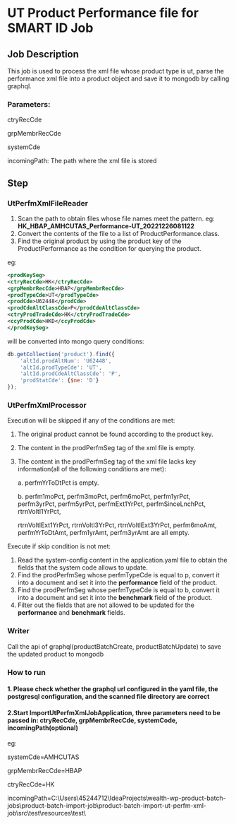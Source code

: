 # UT Product Performance file for SMART ID Job

## Job Description

This job is used to process the xml file whose product type is ut, parse the performance xml file into a product object and save it to mongodb by calling graphql.

### Parameters:
ctryRecCde

grpMembrRecCde

systemCde

incomingPath: The path where the xml file is stored

## Step

### UtPerfmXmlFileReader
1. Scan the path to obtain files whose file names meet the pattern. eg: **HK_HBAP_AMHCUTAS_Performance-UT_20221226081122**
2. Convert the contents of the file to a list of ProductPerformance.class.
3. Find the original product by using the product key of the ProductPerformance as the condition for querying the product.

eg:
`````xml
<prodKeySeg>
<ctryRecCde>HK</ctryRecCde>
<grpMembrRecCde>HBAP</grpMembrRecCde>
<prodTypeCde>UT</prodTypeCde>
<prodCde>U62448</prodCde>
<prodCdeAltClassCde>P</prodCdeAltClassCde>
<ctryProdTradeCde>HK</ctryProdTradeCde>
<ccyProdCde>HKD</ccyProdCde>
</prodKeySeg>
`````

will be converted into mongo query conditions:
`````js       
db.getCollection('product').find({
    'altId.prodAltNum': 'U62448',
    'altId.prodTypeCde': 'UT',
    'altId.prodCdeAltClassCde': 'P',
    'prodStatCde': {$ne: 'D'}
});
`````
### UtPerfmXmlProcessor
Execution will be skipped if any of the conditions are met:
1. The original product cannot be found according to the product key.
2. The content in the prodPerfmSeg tag of the xml file is empty.
3. The content in the prodPerfmSeg tag of the xml file lacks key information(all of the following conditions are met): 

    a. perfmYrToDtPct is empty.

    b. perfm1moPct, perfm3moPct, perfm6moPct, perfm1yrPct, perfm3yrPct, perfm5yrPct, perfmExt1YrPct, perfmSinceLnchPct, rtrnVoltl1YrPct, 

    rtrnVoltlExt1YrPct, rtrnVoltl3YrPct, rtrnVoltlExt3YrPct, perfm6moAmt, perfmYrToDtAmt, perfm1yrAmt, perfm3yrAmt are all empty.

Execute if skip condition is not met:
1. Read the system-config content in the application.yaml file to obtain the fields that the system code allows to update.
2. Find the prodPerfmSeg whose perfmTypeCde is equal to p, convert it into a document and set it into the **performance** field of the product.
3. Find the prodPerfmSeg whose perfmTypeCde is equal to b, convert it into a document and set it into the **benchmark** field of the product.
4. Filter out the fields that are not allowed to be updated for the **performance** and **benchmark** fields.

### Writer

Call the api of graphql(productBatchCreate, productBatchUpdate) to save the updated product to mongodb
### How to run
#### 1. Please check whether the graphql url configured in the yaml file, the postgresql configuration, and the scanned file directory are correct

#### 2.Start ImportUtPerfmXmlJobApplication, three parameters need to be passed in: ctryRecCde, grpMembrRecCde, systemCode, incomingPath(optional)
eg: 

systemCde=AMHCUTAS

grpMembrRecCde=HBAP

ctryRecCde=HK

incomingPath=C:\Users\45244712\IdeaProjects\wealth-wp-product-batch-jobs\product-batch-import-job\product-batch-import-ut-perfm-xml-job\src\test\resources\test\
